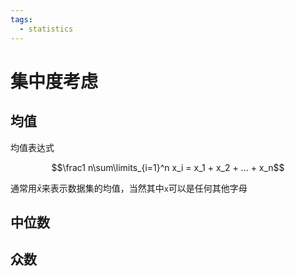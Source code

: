 ```yaml
---
tags:
  - statistics
---
```


# 集中度考虑
## 均值
均值表达式

$$\frac1 n\sum\limits_{i=1}^n x_i = x_1 + x_2 + ... +	x_n$$

通常用$\bar{x}$来表示数据集的均值，当然其中`x`可以是任何其他字母

## 中位数

## 众数